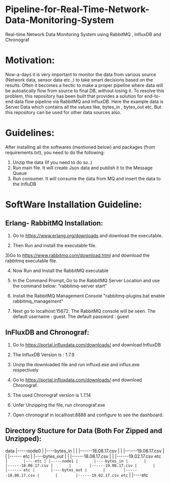# Pipeline-for-Real-Time-Network-Data-Monitoring-System
Real-time Network Data Monitoring System using RabbitMQ , InfluxDB and Chronograf

# Motivation:
Now-a-days it is very important to monitor the data from various source (Network data, sensor data etc..) to take smart decisions based on the results. Often it becomes a hectic to make a proper pipeline where data will be autoatically flow from source to final DB, without losing it. 
To resolve this problem, this repository has been built that provides a solution for end-to-end data flow pipeline via RabbitMQ and InfluxDB. 
Here the example data is Server Data which contains all the values like, bytes_in , bytes_out etc. But this repository can be used for other data sources also.

# Guidelines:
After installing all the softwares (mentioned below) and packages (from requirements.txt), you need to do the following:
1) Unzip the data (If you need to do so..)
2) Run main file. It will create Json data and publish it to the Message Queue
3) Run consumer. It will consume the data from MQ and insert the data to the InfluDB

# SoftWare Installation Guideline:

Erlang- RabbitMQ Installation: 
-------------------------------


1) Go to https://www.erlang.org/downloads and download the executable.

2) Then Run and install the executable file.

3)Go to https://www.rabbitmq.com/download.html and download the rabbitmq executable file.

4) Now Run and Install the RabbitMQ executable

5) In the Command Prompt, Go to the RabbitMQ Server Location and use the command below:
   "rabbitmq-server start"

6) Install the RabbitMQ Management Console
   "rabbitmq-plugins.bat enable rabbitmq_management"

7) Next go to localhost:15672. The RabbitMQ console will be seen. 
   The default username : guest.
   The default password : guest


InFluxDB and Chronograf:
-------------------------

1) Go to https://portal.influxdata.com/downloads/ and download InfluxDB

2) The InfluxDB Version is : 1.7.9

3) Unzip the downloaded file and run influxd.exe and influx.exe respectively

4) Go to https://portal.influxdata.com/downloads/ and download Chronograf.

5) The used Chronograf version is 1.7.14

6) Unfer Unzipping the file, run chronograf.exe

7) Open chronograf in localhost:8888 and configure to see the dashboard. 

Directory Stucture for Data (Both For Zipped and Unzipped): 
---------------------------

data
  |-----node0
  |       |----bytes_in
  |       |        |------18.08.17.csv
  |       |        |------19.08.17.csv
  |       |        |------ etc
  |       |----bytes_out
  |       |        |------18.08.17.csv
  |       |        |------19.02.17.csv etc`
  |       |----etc
  |
  |-----node1
  |       |----bytes_in
  |       |        |------18.08.17.csv
  |       |        |------19.08.17.csv
  |       |        |------ etc
  |       |----bytes_out
  |       |        |------18.08.17.csv
  |       |        |------19.02.17.csv etc`
  |       |----etc 
